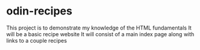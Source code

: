 # odin-recipes
This project is to demonstrate my knowledge of the HTML fundamentals
It will be a basic recipe website
It will consist of a main index page along with links to a couple recipes